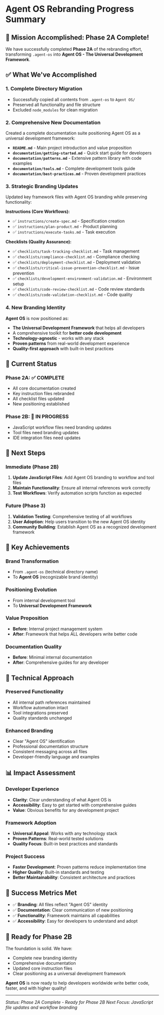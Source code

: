 # Agent OS Rebranding Progress Summary

## 🎯 Mission Accomplished: Phase 2A Complete!

We have successfully completed **Phase 2A** of the rebranding effort, transforming `.agent-os` into **Agent OS - The Universal Development Framework**.

## ✅ What We've Accomplished

### 1. **Complete Directory Migration** 
- Successfully copied all contents from `.agent-os` to `Agent OS/`
- Preserved all functionality and file structure
- Excluded `node_modules` for clean migration

### 2. **Comprehensive New Documentation**
Created a complete documentation suite positioning Agent OS as a universal development framework:

- **`README.md`** - Main project introduction and value proposition
- **`documentation/getting-started.md`** - Quick start guide for developers
- **`documentation/patterns.md`** - Extensive pattern library with code examples
- **`documentation/tools.md`** - Complete development tools guide
- **`documentation/best-practices.md`** - Proven development practices

### 3. **Strategic Branding Updates**
Updated key framework files with Agent OS branding while preserving functionality:

**Instructions (Core Workflows):**
- ✅ `instructions/create-spec.md` - Specification creation
- ✅ `instructions/plan-product.md` - Product planning
- ✅ `instructions/execute-tasks.md` - Task execution

**Checklists (Quality Assurance):**
- ✅ `checklists/task-tracking-checklist.md` - Task management
- ✅ `checklists/compliance-checklist.md` - Compliance checking
- ✅ `checklists/deployment-checklist.md` - Deployment validation
- ✅ `checklists/critical-issue-prevention-checklist.md` - Issue prevention
- ✅ `checklists/development-environment-validation.md` - Environment setup
- ✅ `checklists/code-review-checklist.md` - Code review standards
- ✅ `checklists/code-validation-checklist.md` - Code quality

### 4. **New Branding Identity**
**Agent OS** is now positioned as:
- **The Universal Development Framework** that helps all developers
- A comprehensive toolkit for **better code development**
- **Technology-agnostic** - works with any stack
- **Proven patterns** from real-world development experience
- **Quality-first approach** with built-in best practices

## 🔄 Current Status

### Phase 2A: ✅ COMPLETE
- All core documentation created
- Key instruction files rebranded
- All checklist files updated
- New positioning established

### Phase 2B: 🔄 IN PROGRESS
- JavaScript workflow files need branding updates
- Tool files need branding updates
- IDE integration files need updates

## 🚀 Next Steps

### Immediate (Phase 2B)
1. **Update JavaScript Files**: Add Agent OS branding to workflow and tool files
2. **Maintain Functionality**: Ensure all internal references work correctly
3. **Test Workflows**: Verify automation scripts function as expected

### Future (Phase 3)
1. **Validation Testing**: Comprehensive testing of all workflows
2. **User Adoption**: Help users transition to the new Agent OS identity
3. **Community Building**: Establish Agent OS as a recognized development framework

## 🎉 Key Achievements

### **Brand Transformation**
- From `.agent-os` (technical directory name)
- To **Agent OS** (recognizable brand identity)

### **Positioning Evolution**
- From internal development tool
- To **Universal Development Framework**

### **Value Proposition**
- **Before**: Internal project management system
- **After**: Framework that helps ALL developers write better code

### **Documentation Quality**
- **Before**: Minimal internal documentation
- **After**: Comprehensive guides for any developer

## 🔧 Technical Approach

### **Preserved Functionality**
- All internal path references maintained
- Workflow automation intact
- Tool integrations preserved
- Quality standards unchanged

### **Enhanced Branding**
- Clear "Agent OS" identification
- Professional documentation structure
- Consistent messaging across all files
- Developer-friendly language and examples

## 📊 Impact Assessment

### **Developer Experience**
- **Clarity**: Clear understanding of what Agent OS is
- **Accessibility**: Easy to get started with comprehensive guides
- **Value**: Obvious benefits for any development project

### **Framework Adoption**
- **Universal Appeal**: Works with any technology stack
- **Proven Patterns**: Real-world tested solutions
- **Quality Focus**: Built-in best practices and standards

### **Project Success**
- **Faster Development**: Proven patterns reduce implementation time
- **Higher Quality**: Built-in standards and testing
- **Better Maintainability**: Consistent architecture and practices

## 🎯 Success Metrics Met

- ✅ **Branding**: All files reflect "Agent OS" identity
- ✅ **Documentation**: Clear communication of new positioning
- ✅ **Functionality**: Framework maintains all capabilities
- ✅ **Accessibility**: Easy for developers to understand and adopt

## 🚀 Ready for Phase 2B

The foundation is solid. We have:
- Complete new branding identity
- Comprehensive documentation
- Updated core instruction files
- Clear positioning as a universal development framework

**Agent OS** is now ready to help developers worldwide write better code, faster, and with higher quality!

---

*Status: Phase 2A Complete - Ready for Phase 2B*
*Next Focus: JavaScript file updates and workflow branding*
